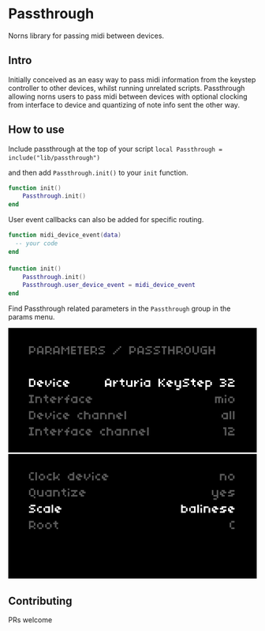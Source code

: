 # Passthrough
Norns library for passing midi between devices.

## Intro

Initially conceived as an easy way to pass midi information from the keystep controller to other devices, whilst running unrelated scripts. Passthrough allowing norns users to pass midi between devices with optional clocking from interface to device and quantizing of note info sent the other way.

## How to use

Include passthrough at the top of your script
`local Passthrough = include("lib/passthrough")`

and then add `Passthrough.init()` to your `init` function.

```lua
function init()
    Passthrough.init()
end
```

User event callbacks can also be added for specific routing.

```lua
function midi_device_event(data)
  -- your code
end

function init()
    Passthrough.init()
    Passthrough.user_device_event = midi_device_event
end
```

Find Passthrough related parameters in the `Passthrough` group in the params menu.

![paramsmenu](img/params1.png)
![paramsmenu2](img/params2.png)

## Contributing

PRs welcome
